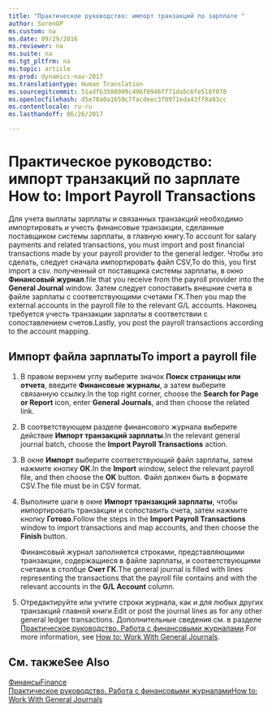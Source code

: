```yaml
---
title: "Практическое руководство: импорт транзакций по зарплате "
author: SorenGP
ms.custom: na
ms.date: 09/29/2016
ms.reviewer: na
ms.suite: na
ms.tgt_pltfrm: na
ms.topic: article
ms-prod: dynamics-nav-2017
ms.translationtype: Human Translation
ms.sourcegitcommit: 51adfb3588099c496f0946ff71da5c6fe518f070
ms.openlocfilehash: d5e70a0a1659c7facdeec3f0971eda43ff8a03cc
ms.contentlocale: ru-ru
ms.lasthandoff: 06/26/2017

---
```


# <a name="how-to-import-payroll-transactions"></a><span data-ttu-id="58efe-102">Практическое руководство: импорт транзакций по зарплате </span><span class="sxs-lookup"><span data-stu-id="58efe-102">How to: Import Payroll Transactions</span></span>
<span data-ttu-id="58efe-103">Для учета выплаты зарплаты и связанных транзакций необходимо импортировать и учесть финансовые транзакции, сделанные поставщиком системы зарплаты, в главную книгу.</span><span class="sxs-lookup"><span data-stu-id="58efe-103">To account for salary payments and related transactions, you must import and post financial transactions made by your payroll provider to the general ledger.</span></span> <span data-ttu-id="58efe-104">Чтобы это сделать, следует сначала импортировать файл CSV,</span><span class="sxs-lookup"><span data-stu-id="58efe-104">To do this, you first import a csv.</span></span> <span data-ttu-id="58efe-105">полученный от поставщика системы зарплаты, в окно **Финансовый журнал**.</span><span class="sxs-lookup"><span data-stu-id="58efe-105">file that you receive from the payroll provider into the **General Journal** window.</span></span> <span data-ttu-id="58efe-106">Затем следует сопоставить внешние счета в файле зарплаты с соответствующими счетами ГК.</span><span class="sxs-lookup"><span data-stu-id="58efe-106">Then you map the external accounts in the payroll file to the relevant G/L accounts.</span></span> <span data-ttu-id="58efe-107">Наконец требуется учесть транзакции зарплаты в соответствии с сопоставлением счетов.</span><span class="sxs-lookup"><span data-stu-id="58efe-107">Lastly, you post the payroll transactions according to the account mapping.</span></span>

## <a name="to-import-a-payroll-file"></a><span data-ttu-id="58efe-108">Импорт файла зарплаты</span><span class="sxs-lookup"><span data-stu-id="58efe-108">To import a payroll file</span></span>
1. <span data-ttu-id="58efe-109">В правом верхнем углу выберите значок **Поиск страницы или отчета**, введите **Финансовые журналы**, а затем выберите связанную ссылку.</span><span class="sxs-lookup"><span data-stu-id="58efe-109">In the top right corner, choose the **Search for Page or Report** icon, enter **General Journals**, and then choose the related link.</span></span>
2. <span data-ttu-id="58efe-110">В соответствующем разделе финансового журнала выберите действие **Импорт транзакций зарплаты**.</span><span class="sxs-lookup"><span data-stu-id="58efe-110">In the relevant general journal batch, choose the **Import Payroll Transactions** action.</span></span>
3. <span data-ttu-id="58efe-111">В окне **Импорт** выберите соответствующий файл зарплаты, затем нажмите кнопку **ОК**.</span><span class="sxs-lookup"><span data-stu-id="58efe-111">In the **Import** window, select the relevant payroll file, and then choose the **OK** button.</span></span> <span data-ttu-id="58efe-112">Файл должен быть в формате CSV.</span><span class="sxs-lookup"><span data-stu-id="58efe-112">The file must be in CSV format.</span></span> 
4. <span data-ttu-id="58efe-113">Выполните шаги в окне **Импорт транзакций зарплаты**, чтобы импортировать транзакции и сопоставить счета, затем нажмите кнопку **Готово**.</span><span class="sxs-lookup"><span data-stu-id="58efe-113">Follow the steps in the **Import Payroll Transactions** window to import transactions and map accounts, and then choose the **Finish** button.</span></span>

    <span data-ttu-id="58efe-114">Финансовый журнал заполняется строками, представляющими транзакции, содержащиеся в файле зарплаты, и соответствующими счетами в столбце **Счет ГК**.</span><span class="sxs-lookup"><span data-stu-id="58efe-114">The general journal is filled with lines representing the transactions that the payroll file contains and with the relevant accounts in the **G/L Account** column.</span></span>
4. <span data-ttu-id="58efe-115">Отредактируйте или учтите строки журнала, как и для любых других транзакций главной книги.</span><span class="sxs-lookup"><span data-stu-id="58efe-115">Edit or post the journal lines as for any other general ledger transactions.</span></span> <span data-ttu-id="58efe-116">Дополнительные сведения см. в разделе [Практическое руководство. Работа с финансовыми журналами](ui-work-general-journals.md).</span><span class="sxs-lookup"><span data-stu-id="58efe-116">For more information, see [How to: Work With General Journals](ui-work-general-journals.md).</span></span>   

## <a name="see-also"></a><span data-ttu-id="58efe-117">См. также</span><span class="sxs-lookup"><span data-stu-id="58efe-117">See Also</span></span>
[<span data-ttu-id="58efe-118">Финансы</span><span class="sxs-lookup"><span data-stu-id="58efe-118">Finance</span></span>](finance-setup.md)  
[<span data-ttu-id="58efe-119">Практическое руководство. Работа с финансовыми журналами</span><span class="sxs-lookup"><span data-stu-id="58efe-119">How to: Work With General Journals</span></span>](ui-work-general-journals.md)  

